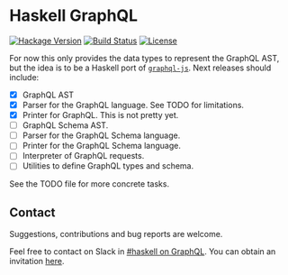 # Haskell GraphQL

[![Hackage Version](https://img.shields.io/hackage/v/graphql.svg)](https://hackage.haskell.org/package/graphql)
[![Build Status](https://semaphoreci.com/api/v1/belka-ew/graphql/branches/master/badge.svg)](https://semaphoreci.com/belka-ew/graphql)
[![License](https://img.shields.io/badge/license-BSD--3--Clause-blue.svg)](https://raw.githubusercontent.com/caraus-ecms/graphql/master/LICENSE)

For now this only provides the data types to represent the GraphQL AST,
but the idea is to be a Haskell port of
[`graphql-js`](https://github.com/graphql/graphql-js). Next releases
should include:

- [x] GraphQL AST
- [x] Parser for the GraphQL language. See TODO for limitations.
- [x] Printer for GraphQL. This is not pretty yet.
- [ ] GraphQL Schema AST.
- [ ] Parser for the GraphQL Schema language.
- [ ] Printer for the GraphQL Schema language.
- [ ] Interpreter of GraphQL requests.
- [ ] Utilities to define GraphQL types and schema.

See the TODO file for more concrete tasks.

## Contact

Suggestions, contributions and bug reports are welcome.

Feel free to contact on Slack in [#haskell on
GraphQL](https://graphql.slack.com/messages/haskell/). You can obtain an
invitation [here](https://graphql-slack.herokuapp.com/).
